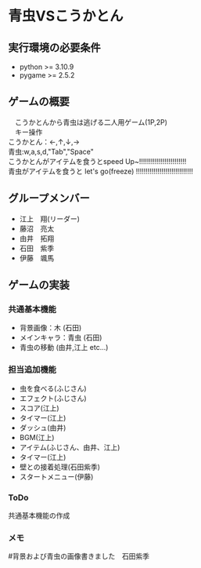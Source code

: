 # 青虫VSこうかとん

## 実行環境の必要条件 
* python >= 3.10.9
* pygame >= 2.5.2

## ゲームの概要
　こうかとんから青虫は逃げる二人用ゲーム(1P,2P)  
　キー操作  
  こうかとん：←,↑,↓,→  
  青虫:w,a,s,d,"Tab","Space"   
  こうかとんがアイテムを食うとspeed Up~!!!!!!!!!!!!!!!!!!!!!!!!  
  青虫がアイテムを食うと let's go(freeze) !!!!!!!!!!!!!!!!!!!!!!!!!!!!!  

## グループメンバー
* 江上　翔(リーダー)
* 藤沼　亮太
* 由井　拓翔
* 石田　紫季
* 伊藤　颯馬

## ゲームの実装
### 共通基本機能
* 背景画像：木 (石田)
* メインキャラ：青虫 (石田)
* 青虫の移動 (由井,江上 etc...)

### 担当追加機能
* 虫を食べる(ふじさん)
* エフェクト(ふじさん)
* スコア(江上)
* タイマー(江上)
* ダッシュ(由井)
* BGM(江上)
* アイテム(ふじさん、由井、江上)
* タイマー(江上)
* 壁との接着処理(石田紫季)
* スタートメニュー(伊藤)

### ToDo
共通基本機能の作成

### メモ
#背景および青虫の画像書きました　石田紫季